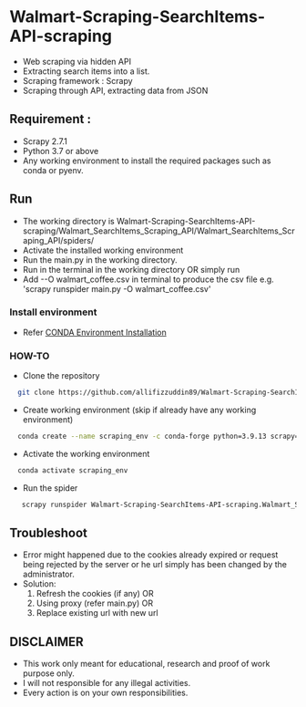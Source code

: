 # Walmart-Scraping-SearchItems-API-scraping
- Web scraping via hidden API
- Extracting search items into a list.
- Scraping framework : Scrapy
- Scraping through API, extracting data from JSON

## Requirement : 
- Scrapy 2.7.1
- Python 3.7 or above
- Any working environment to install the required packages such as conda or pyenv.

## Run
- The working directory is Walmart-Scraping-SearchItems-API-scraping/Walmart_SearchItems_Scraping_API/Walmart_SearchItems_Scraping_API/spiders/
- Activate the installed working environment
- Run the main.py in the working directory.
- Run <scrapy runspider main.py> in the terminal in the working directory
  OR simply run <scrapy crawl main.py>
- Add --O walmart_coffee.csv in terminal to produce the csv file e.g. 'scrapy runspider main.py -O walmart_coffee.csv'

### Install environment
- Refer [CONDA Environment Installation](https://docs.anaconda.com/anaconda/install/)
 
### HOW-TO
- Clone the repository
```bash  
  git clone https://github.com/allifizzuddin89/Walmart-Scraping-SearchItems-API-scraping.git 
```
- Create working environment (skip if already have any working environment)
```bash
  conda create --name scraping_env -c conda-forge python=3.9.13 scrapy=2.7.1
```
- Activate the working environment
```bash
  conda activate scraping_env
```
 - Run the spider
 ```bash
    scrapy runspider Walmart-Scraping-SearchItems-API-scraping.Walmart_SearchItems_Scraping_API.Walmart_SearchItems_Scraping_API.spiders.main.py -O walmart_coffee.csv
 ```

## Troubleshoot
- Error might happened due to the cookies already expired or request being rejected by the server or he url simply has been changed by the administrator.
- Solution: 
  1. Refresh the cookies (if any) OR
  2. Using proxy (refer main.py) OR
  3. Replace existing url with new url
  
## DISCLAIMER
- This work only meant for educational, research and proof of work purpose only. 
- I will not responsible for any illegal activities.
- Every action is on your own responsibilities.
